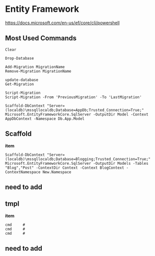 
# Entity Framework
 https://docs.microsoft.com/en-us/ef/core/cli/powershell
## Most Used Commands
```
Clear

Drop-Database

Add-Migration MigrationName
Remove-Migration MigrationName

update-database
Get-Migration

Script-Migration
Script-Migration -From 'PreviousMigration' -To 'LastMigration'

Scaffold-DbContext "Server=(localdb)\mssqllocaldb;Database=AppDb;Trusted_Connection=True;" Microsoft.EntityFrameworkCore.SqlServer -OutputDir Model -Context AppDbContext -Namespace Db.App.Model
```

## Scaffold
**item**
```
Scaffold-DbContext "Server=(localdb)\mssqllocaldb;Database=Blogging;Trusted_Connection=True;" Microsoft.EntityFrameworkCore.SqlServer -OutputDir Models -Tables "Blog","Post" -ContextDir Context -Context BlogContext -ContextNamespace New.Namespace
```
## need to add


## tmpl
**item**
```
cmd     #
cmd     #
cmd     #
```
## need to add
